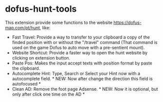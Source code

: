 # dofus-hunt-tools
This extension provide some functions to the website https://dofus-map.com/pt/hunt, like:

* Fast Travel: Provide a way to transfer to your clipboard a copy of the finded position with or without the "/travel" command (That command is used on the game Dofus to auto move with a pre-sentient mount).
* Website Shortcut: Provide a faster way to open the hunt website by clicking on extension button.
* Paste Pos: Makes the input accept texts with position format by paste the clipboard.
* Autocomplete Hint: Type, Search or Select your Hint now with a autocomplete field. * NEW: Now after change the direction this field is autofocused * 
* Clean AD: Remove the foot page Adsense. * NEW: Now it is optional, but only after click one time on the AD * 
